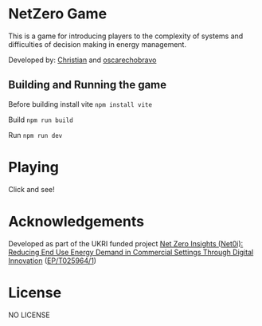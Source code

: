 # NetZero Game

This is a game for introducing players to the complexity of systems and difficulties of decision making in energy management. 



Developed by: [Christian](https://github.com/ChristianAoC) and [oscarechobravo](https://github.com/oscarechobravo)


## Building and Running the game

Before building install vite
```npm install vite```

Build
```npm run build```

Run
```npm run dev```

# Playing

Click and see! 

# Acknowledgements
Developed as part of the UKRI funded project [Net Zero Insights (Net0i): Reducing End Use Energy Demand in Commercial Settings Through Digital Innovation](https://wp.lancs.ac.uk/net0i/) ([EP/T025964/1](https://gtr.ukri.org/project/DC589195-2337-46AE-ADCB-7F1F79109B78)) 

# License
NO LICENSE
